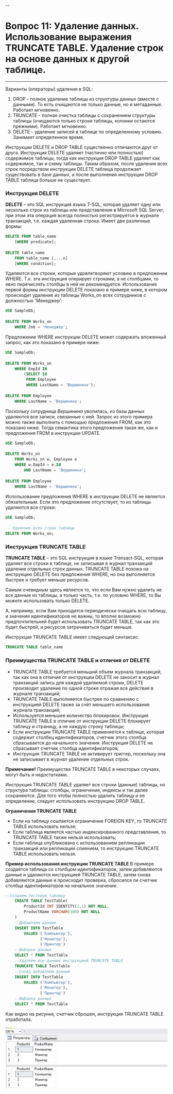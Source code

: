 --

# Вопрос 11: Удаление данных. Использование выражения TRUNCATE TABLE. Удаление строк на основе данных к другой таблице.

---

Варианты (операторы) удаления в SQL:

1. DROP - полное удаление таблицы из структуры данных (вместе с данными). То есть очищаются не только данные, но и метаданные. Работает мгновенно.
2. TRUNCATE - полная очистка таблицы с сохранением структуры таблицы (очищаются только строки таблицы, колонки остаются прежними). Работает мгновенно.
3. DELETE - удаление записей в таблице по определенному условию. Занимает определенное время.

Инструкции DELETE и DROP TABLE существенно отличаются друг от друга. Инструкция DELETE удаляет (частично или полностью) содержимое таблицы, тогда как инструкция DROP TABLE удаляет как содержимое, так и схему таблицы. Таким образом, после удаления всех строк посредством инструкции DELETE таблица продолжает существовать в базе данных, а после выполнения инструкции DROP TABLE таблица больше не существует.

### Инструкция DELETE

**DELETE** – это SQL инструкция языка T-SQL, которая удаляет одну или несколько строк из таблицы или представления в Microsoft SQL Server, при этом эта операция всегда полностью регистрируется в журнале транзакций, т.е. каждая удаленная строка. Имеет две различные формы:

```SQL
DELETE FROM table_name
    [WHERE predicate];
    
DELETE table_name
    FROM table_name [,...n]
    [WHERE condition]; 
```

Удаляются все строки, которые удовлетворяют условию в предложении WHERE. Т.к. эта инструкция оперирует строками, а не столбцами, то явно перечислять столбцы в ней не рекомендуется. Использование первой формы инструкции DELETE показано в примере ниже, в котором происходит удаление из таблицы Works_on всех сотрудников с должностью 'Менеджер':

```SQL
USE SampleDb;

DELETE FROM Works_on
    WHERE Job = 'Менеджер';
```

Предложение WHERE инструкции DELETE может содержать вложенный запрос, как это показано в примере ниже:

```SQL
USE SampleDb;

DELETE FROM Works_on
    WHERE EmpId IN
        (SELECT Id
         FROM Employee
         WHERE LastName = 'Вершинина');

DELETE FROM Employee
    WHERE LastName = 'Вершинина';
```

Поскольку сотрудница *Вершинина* уволилась, из базы данных удаляются все записи, связанные с ней. Запрос из этого примера можно также выполнить с помощью предложения FROM, как это показано ниже. Тогда семантика этого предложения такая же, как и предложения FROM в инструкции UPDATE.

```SQL
USE SampleDb;

DELETE Works_on
    FROM Works_on w, Employee e
    WHERE w.EmpId = e.Id
        AND LastName = 'Вершинина';

DELETE FROM Employee
    WHERE LastName = 'Вершинина';
```

Использование предложения WHERE в инструкции DELETE не является обязательным. Если это предложение отсутствует, то из таблицы удаляются все строки:

```SQL
USE SampleDb;

-- Удаление всех строк таблицы
DELETE FROM Works_on;
```

### Инструкция TRUNCATE TABLE

**TRUNCATE TABLE** – это SQL инструкция в языке Transact-SQL, которая удаляет все строки в таблице, не записывая в журнал транзакций удаление отдельных строк данных. TRUNCATE TABLE похожа на инструкцию DELETE без предложения WHERE, но она выполняется быстрее и требует 
меньше ресурсов.

Самым очевидным здесь является то, что если Вам нужно удалить не все данные из таблицы, а только часть, т.е. по условию WHERE, то Вы можете использовать только DELETE.

А, например, если Вам приходится периодически очищать всю таблицу, и значения идентификаторов не важны, то вполне возможно предпочтительней будет использовать TRUNCATE TABLE, так как это будет быстрей, и ресурсов затрачиваться будет меньше.

Инструкция TRUNCATE TABLE имеет следующий синтаксис:

```SQL
TRUNCATE TABLE table_name
```

### Преимущества TRUNCATE TABLE и отличия от DELETE

* TRUNCATE TABLE требуется меньший объем журнала транзакций, так как она в отличие от инструкции DELETE не заносит в журнал транзакций запись для каждой удаляемой строки, DELETE производит удаление по одной строке отражая все действия в журнале транзакций;
* TRUNCATE TABLE выполняется быстрее по сравнению с инструкцией DELETE также за счёт меньшего использования журнала транзакций;
* Используется меньшее количество блокировок. Инструкция TRUNCATE TABLE в отличие от инструкции DELETE блокирует таблицу и страницу, а не каждую строку таблицы;
* Если инструкция TRUNCATE TABLE применяется к таблице, которая содержит столбец идентификаторов, счетчик этого столбца сбрасывается до начального значения. Инструкция DELETE не сбрасывает счетчик столбца идентификаторов;
* Инструкция TRUNCATE TABLE не активирует триггер, поскольку она не записывает в журнал удаление отдельных строк.

**Примечание!** Преимущества TRUNCATE TABLE в некоторых случаях, могут быть и недостатками.

Инструкция TRUNCATE TABLE удаляет все строки (данные) таблицы, но структура таблицы: столбцы, ограничения, индексы и так далее сохраняются. Для того чтобы полностью удалить таблицу и ее определение, следует использовать инструкцию DROP TABLE.

**Ограничения TRUNCATE TABLE**
* Если на таблицу ссылается ограничение FOREIGN KEY, то TRUNCATE TABLE использовать нельзя;
* Если таблица является частью индексированного представления, то TRUNCATE TABLE также нельзя использовать;
* Если таблица опубликована с использованием репликации транзакций или репликации слиянием, то инструкцию TRUNCATE TABLE использовать нельзя.

**Пример использования инструкции TRUNCATE TABLE**
В примере создаётся таблица со столбцом идентификаторов, затем добавляются данные и удаляются инструкцией TRUNCATE TABLE, затем снова добавляются данные и происходит проверка, сбросился ли счетчик столбца идентификаторов на начальное значение.

```SQL
--Создаем тестовую таблицу
    CREATE TABLE TestTable(
        ProductId INT IDENTITY(1,1) NOT NULL,
        ProductName VARCHAR(100) NOT NULL
    )
    --Добавляем данные
    INSERT INTO TestTable
        VALUES ('Компьютер'),
               ('Монитор'),
               ('Принтер')
    --Выборка данных                   
    SELECT * FROM TestTable    
    --Удаляем все данные инструкцией TRUNCATE TABLE
    TRUNCATE TABLE TestTable
    --Снова добавляем данные
    INSERT INTO TestTable
        VALUES ('Компьютер'),
               ('Монитор'),
               ('Принтер')
    --Выборка данных
    SELECT * FROM TestTable
```

Как видно на рисунке, счетчик сброшен, инструкция TRUNCATE TABLE отработала.

![](../resources/imgs/11_1.png)
